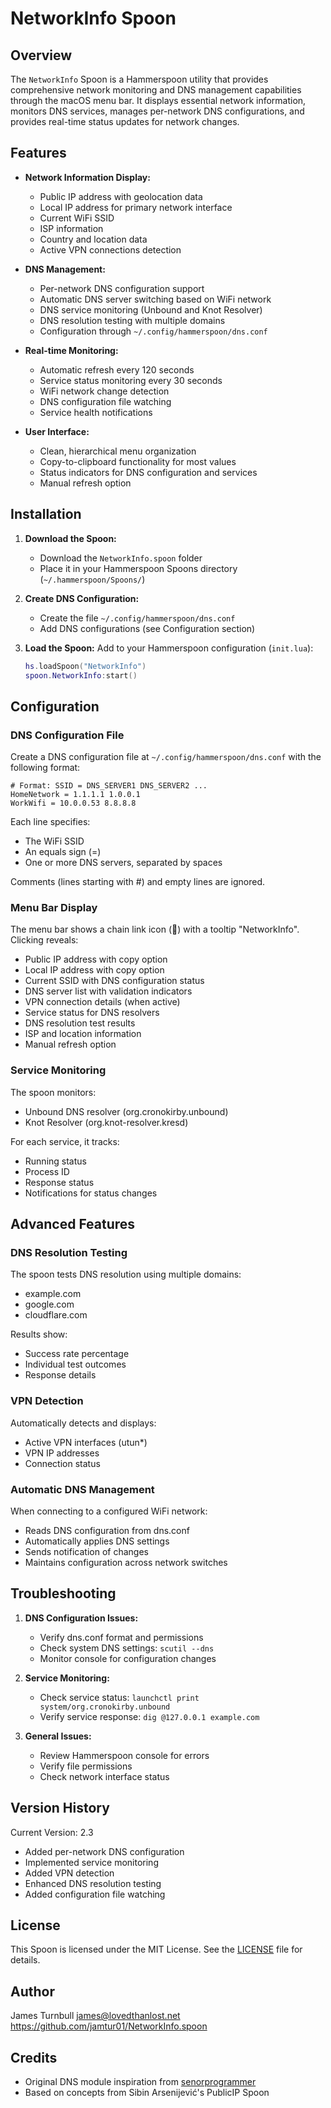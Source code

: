 # NetworkInfo Spoon

## Overview

The `NetworkInfo` Spoon is a Hammerspoon utility that provides comprehensive network monitoring and DNS management capabilities through the macOS menu bar. It displays essential network information, monitors DNS services, manages per-network DNS configurations, and provides real-time status updates for network changes.

## Features

- **Network Information Display:**

  - Public IP address with geolocation data
  - Local IP address for primary network interface
  - Current WiFi SSID
  - ISP information
  - Country and location data
  - Active VPN connections detection

- **DNS Management:**

  - Per-network DNS configuration support
  - Automatic DNS server switching based on WiFi network
  - DNS service monitoring (Unbound and Knot Resolver)
  - DNS resolution testing with multiple domains
  - Configuration through `~/.config/hammerspoon/dns.conf`

- **Real-time Monitoring:**

  - Automatic refresh every 120 seconds
  - Service status monitoring every 30 seconds
  - WiFi network change detection
  - DNS configuration file watching
  - Service health notifications

- **User Interface:**
  - Clean, hierarchical menu organization
  - Copy-to-clipboard functionality for most values
  - Status indicators for DNS configuration and services
  - Manual refresh option

## Installation

1. **Download the Spoon:**

   - Download the `NetworkInfo.spoon` folder
   - Place it in your Hammerspoon Spoons directory (`~/.hammerspoon/Spoons/`)

2. **Create DNS Configuration:**

   - Create the file `~/.config/hammerspoon/dns.conf`
   - Add DNS configurations (see Configuration section)

3. **Load the Spoon:**
   Add to your Hammerspoon configuration (`init.lua`):
   ```lua
   hs.loadSpoon("NetworkInfo")
   spoon.NetworkInfo:start()
   ```

## Configuration

### DNS Configuration File

Create a DNS configuration file at `~/.config/hammerspoon/dns.conf` with the following format:

```text
# Format: SSID = DNS_SERVER1 DNS_SERVER2 ...
HomeNetwork = 1.1.1.1 1.0.0.1
WorkWifi = 10.0.0.53 8.8.8.8
```

Each line specifies:

- The WiFi SSID
- An equals sign (=)
- One or more DNS servers, separated by spaces

Comments (lines starting with #) and empty lines are ignored.

### Menu Bar Display

The menu bar shows a chain link icon (🔗) with a tooltip "NetworkInfo". Clicking reveals:

- Public IP address with copy option
- Local IP address with copy option
- Current SSID with DNS configuration status
- DNS server list with validation indicators
- VPN connection details (when active)
- Service status for DNS resolvers
- DNS resolution test results
- ISP and location information
- Manual refresh option

### Service Monitoring

The spoon monitors:

- Unbound DNS resolver (org.cronokirby.unbound)
- Knot Resolver (org.knot-resolver.kresd)

For each service, it tracks:

- Running status
- Process ID
- Response status
- Notifications for status changes

## Advanced Features

### DNS Resolution Testing

The spoon tests DNS resolution using multiple domains:

- example.com
- google.com
- cloudflare.com

Results show:

- Success rate percentage
- Individual test outcomes
- Response details

### VPN Detection

Automatically detects and displays:

- Active VPN interfaces (utun\*)
- VPN IP addresses
- Connection status

### Automatic DNS Management

When connecting to a configured WiFi network:

- Reads DNS configuration from dns.conf
- Automatically applies DNS settings
- Sends notification of changes
- Maintains configuration across network switches

## Troubleshooting

1. **DNS Configuration Issues:**

   - Verify dns.conf format and permissions
   - Check system DNS settings: `scutil --dns`
   - Monitor console for configuration changes

2. **Service Monitoring:**

   - Check service status: `launchctl print system/org.cronokirby.unbound`
   - Verify service response: `dig @127.0.0.1 example.com`

3. **General Issues:**
   - Review Hammerspoon console for errors
   - Verify file permissions
   - Check network interface status

## Version History

Current Version: 2.3

- Added per-network DNS configuration
- Implemented service monitoring
- Added VPN detection
- Enhanced DNS resolution testing
- Added configuration file watching

## License

This Spoon is licensed under the MIT License. See the [LICENSE](https://opensource.org/licenses/MIT) file for details.

## Author

James Turnbull <james@lovedthanlost.net>  
https://github.com/jamtur01/NetworkInfo.spoon

## Credits

- Original DNS module inspiration from [senorprogrammer](https://github.com/senorprogrammer/hammerspoon_init/blob/master/lib/dns.lua)
- Based on concepts from Sibin Arsenijević's PublicIP Spoon
